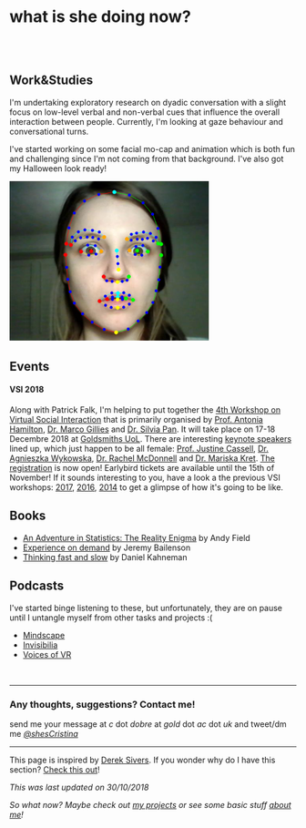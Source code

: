 # **what is she doing now?**
<br><br>
## Work&Studies

I'm undertaking exploratory research on dyadic conversation with a slight focus on low-level verbal and non-verbal cues that influence the overall interaction between people. Currently, I'm looking at gaze behaviour and conversational turns.

I've started working on some facial mo-cap and animation which is both fun and challenging since I'm not coming from that background. I've also got my Halloween look ready!

<img src="/assets/img/memarkers.PNG" alt="spooky me" width="350"/>


## Events 
#### VSI 2018
Along with Patrick Falk, I'm helping to put together the [4th Workshop on Virtual Social Interaction](https://sites.google.com/view/vsi2018/home) that is primarily organised by [Prof. Antonia Hamilton](https://www.ucl.ac.uk/icn/research/research-groups/social-neuroscience), [Dr. Marco Gillies](https://www.doc.gold.ac.uk/~mas02mg/MarcoGillies/) and [Dr. Silvia Pan](https://sites.google.com/site/panxueni/). It will take place on 17-18 Decembre 2018 at [Goldsmiths UoL](https://www.gold.ac.uk). There are interesting [keynote speakers](https://sites.google.com/view/vsi2018/confirmed-speakers) lined up, which just happen to be all female: [Prof. Justine Cassell](http://www.justinecassell.com/), [Dr. Agnieszka Wykowska](https://www.iit.it/people/agnieszka-wykowska), [Dr. Rachel McDonnell](https://www.scss.tcd.ie/Rachel.McDonnell/) and [Dr. Mariska Kret](http://www.mariskakret.com/). 
[The registration](https://www.eventbrite.co.uk/e/vsi-2018-4th-workshop-on-virtual-social-interaction-tickets-51803053327) is now open! Earlybird tickets are available until the 15th of November! 
If it sounds interesting to you, have a look a the previous VSI workshops: [2017](https://sites.google.com/view/vsi2017), [2016](https://sites.google.com/site/virtualsocialworkshop2016/), [2014](https://sites.google.com/site/virtualsocialworkshop/) to get a glimpse of how it's going to be like.


## Books

* [An Adventure in Statistics: The Reality Enigma](https://www.amazon.co.uk/Adventure-Statistics-Reality-Enigma/dp/1446210456/) by  Andy Field
* [Experience on demand](https://www.amazon.co.uk/Experience-Demand-Virtual-Reality-Works/dp/0393253694) by Jeremy Bailenson
* [Thinking fast and slow](https://www.amazon.co.uk/Thinking-Fast-Slow-Daniel-Kahneman/dp/0606275649) by  Daniel Kahneman


## Podcasts

I've started binge listening to these, but unfortunately, they are on pause until I untangle myself from other tasks and projects :( 
* [Mindscape](https://www.preposterousuniverse.com/podcast/2018/07/02/welcome-to-the-mindscape-podcast/)
* [Invisibilia](https://www.npr.org/invisibilia/)
* [Voices of VR](http://voicesofvr.com/)

<br>

---

### Any thoughts, suggestions? Contact me!
send me your message at *c* dot *dobre* at *gold* dot *ac* dot *uk* 
and tweet/dm me *[@shesCristina](https://twitter.com/shesCristina)*

---

This page is inspired by [Derek Sivers](https://sivers.org/).  If you wonder why do I have this section?  [Check this out](https://nownownow.com/about)! 

*This was last updated on 30/10/2018*

*So what now? Maybe check out [my projects](https://cristinadobre.github.io/projects.html) or see some basic stuff [about me](https://cristinadobre.github.io/)!*
